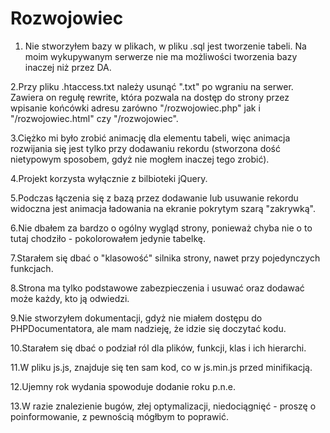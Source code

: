 # Rozwojowiec

1. Nie stworzyłem bazy w plikach, w pliku .sql jest tworzenie tabeli. Na moim wykupywanym serwerze nie ma możliwości tworzenia bazy inaczej niż przez DA.

2.Przy pliku .htaccess.txt należy usunąć ".txt" po wgraniu na serwer. Zawiera on regułę rewrite, która pozwala na dostęp do strony przez wpisanie końcówki adresu zarówno "/rozwojowiec.php" jak i "/rozwojowiec.html" czy "/rozwojowiec".

3.Ciężko mi było zrobić animację dla elementu <tr> tabeli, więc animacja rozwijania się jest tylko przy dodawaniu rekordu (stworzona dość nietypowym sposobem, gdyż nie mogłem inaczej tego zrobić).

4.Projekt korzysta wyłącznie z bilbioteki jQuery.

5.Podczas łączenia się z bazą przez dodawanie lub usuwanie rekordu widoczna jest animacja ładowania na ekranie pokrytym szarą "zakrywką".

6.Nie dbałem za bardzo o ogólny wygląd strony, ponieważ chyba nie o to tutaj chodziło - pokolorowałem jedynie tabelkę.

7.Starałem się dbać o "klasowość" silnika strony, nawet przy pojedynczych funkcjach.

8.Strona ma tylko podstawowe zabezpieczenia i usuwać oraz dodawać może każdy, kto ją odwiedzi.

9.Nie stworzyłem dokumentacji, gdyż nie miałem dostępu do PHPDocumentatora, ale mam nadzieję, że idzie się doczytać kodu.

10.Starałem się dbać o podział ról dla plików, funkcji, klas i ich hierarchi.

11.W pliku js.js, znajduje się ten sam kod, co w js.min.js przed minifikacją.

12.Ujemny rok wydania spowoduje dodanie roku p.n.e.

13.W razie znalezienie bugów, złej optymalizacji, niedociągnięć - proszę o poinformowanie, z pewnością mógłbym to poprawić.

